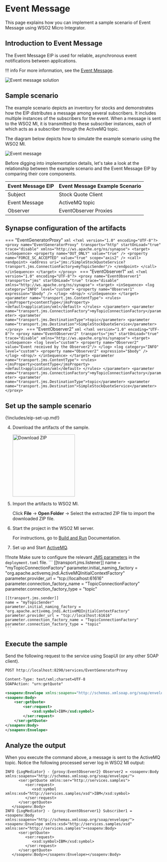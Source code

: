 # Event Message

This page explains how you can implement a sample scenario of Event Message using WSO2 Micro Integrator.

## Introduction to Event Message

The Event Message EIP is used for reliable, asynchronous event notifications between applications. 

!!! info
    For more information, see the [Event Message](http://www.eaipatterns.com/EventMessage.html).

![Event message solution]({{base_path}}/assets/img/learn/enterprise-integration-patterns/message-construction/event-message-solution.gif)

## Sample scenario

The example scenario depicts an inventory for stocks and demonstrates how the EIP distributes a message among several subscribers. It includes multiple instances of the subscribers for the event. When a message is sent to the WSO2 MI, it is transmitted to these subscriber instances, each of which acts as a subscriber through the ActiveMQ topic.

The diagram below depicts how to simulate the example scenario using the WSO2 MI.

![Event message]({{base_path}}/assets/img/learn/enterprise-integration-patterns/message-construction/event-message.png)

Before digging into implementation details, let's take a look at the relationship between the example scenario and the Event Message EIP by comparing their core components.

| Event Message EIP            | Event Message Example Scenario            |
|------------------------------|-------------------------------------------|
| Subject                      | Stock Quote Client                        |
| Event Message                | ActiveMQ topic                            |
| Observer                     | EventObserver Proxies                     |

## Synapse configuration of the artifacts

=== "EventGeneratorProxy"
    ```xml
    <?xml version="1.0" encoding="UTF-8"?>
    <proxy name="EventGeneratorProxy" transports="http" startOnLoad="true" trace="disable" xmlns="http://ws.apache.org/ns/synapse">
       <target>
          <inSequence>
             <property name="OUT_ONLY" value="true" />
             <property name="FORCE_SC_ACCEPTED" value="true" scope="axis2" />
             <call>
               <endpoint>
                   <address uri="jms:/SimpleStockQuoteService?transport.jms.ConnectionFactory=myTopicSender"/>
               </endpoint>
             </call>
          </inSequence>
       </target>
    </proxy>
    ```
=== "EventObserver1"
    ```xml
    <?xml version="1.0" encoding="UTF-8"?>
    <proxy name="EventObserver1" transports="jms" startOnLoad="true" trace="disable" xmlns="http://ws.apache.org/ns/synapse">
       <target>
           <inSequence>
              <log category="INFO" level="custom">
                  <property name="Observer1" expression="$body" />
              </log>
              <drop/>
            </inSequence>
       </target>
       <parameter name="transport.jms.ContentType">
          <rules>
             <jmsProperty>contentType</jmsProperty>
             <default>application/xml</default>
          </rules>
       </parameter>
       <parameter name="transport.jms.ConnectionFactory">myTopicConnectionFactory</parameter>
       <parameter name="transport.jms.DestinationType">topic</parameter>
       <parameter name="transport.jms.Destination">SimpleStockQuoteService</parameter>
    </proxy>
    ```
=== "EventObserver2"
    ```xml
    <?xml version="1.0" encoding="UTF-8"?>
    <proxy name="EventObserver2" transports="jms" startOnLoad="true" trace="disable" xmlns="http://ws.apache.org/ns/synapse">
        <target>
            <inSequence>
               <log level="custom">
               <property name="Observer2" value="Event received by the Observer2"/>
               </log>
               <log category="INFO" level="custom">
                  <property name="Observer2" expression="$body" />
               </log>
               <drop/>
            </inSequence>
        </target>
        <parameter name="transport.jms.ContentType">
            <rules>
               <jmsProperty>contentType</jmsProperty>
               <default>application/xml</default>
            </rules>
        </parameter>
        <parameter name="transport.jms.ConnectionFactory">myTopicConnectionFactory</parameter>
        <parameter name="transport.jms.DestinationType">topic</parameter>
        <parameter name="transport.jms.Destination">SimpleStockQuoteService</parameter>
    </proxy>
    ```

## Set up the sample scenario

{!includes/eip-set-up.md!}

4. Download the artifacts of the sample.

    <a href="{{base_path}}/assets/attachments/learn/enterprise-integration-patterns/EventMessage.zip">
    <img src="{{base_path}}/assets/img/integrate/connectors/download-zip.png" width="200" alt="Download ZIP"></a>

5. Import the artifacts to WSO2 MI.

    Click **File** -> **Open Folder** -> Select the extracted ZIP file to import the downloaded ZIP file.

6. Start the project in the WSO2 MI server.

    For instructions, go to [Build and Run]({{base_path}}/develop/deploy-artifacts/#build-and-run) Documentation.

7. Set up and Start [ActiveMQ]({{base_path}}/install-and-setup/setup/brokers/configure-with-activemq).

!!!note
    Make sure to configure the relevant [JMS parameters]({{base_path}}/reference/synapse-properties/transport-parameters/jms-transport-parameters) in the `deployment.toml` file.
    ```
    [[transport.jms.listener]]
    name = "myTopicConnectionFactory"
    parameter.initial_naming_factory = "org.apache.activemq.jndi.ActiveMQInitialContextFactory"
    parameter.provider_url = "tcp://localhost:61616"
    parameter.connection_factory_name = "TopicConnectionFactory"
    parameter.connection_factory_type = "topic"

    [[transport.jms.sender]]
    name = "myTopicSender"
    parameter.initial_naming_factory = "org.apache.activemq.jndi.ActiveMQInitialContextFactory"
    parameter.provider_url = "tcp://localhost:61616"
    parameter.connection_factory_name = "TopicConnectionFactory"
    parameter.connection_factory_type = "topic"
    ```


## Execute the sample

Send the following request to the service using SoapUI (or any other SOAP client).

```xml
POST http://localhost:8290/services/EventGeneratorProxy

Content-Type: text/xml;charset=UTF-8
SOAPAction: "urn:getQuote"

<soapenv:Envelope xmlns:soapenv="http://schemas.xmlsoap.org/soap/envelope/" xmlns:ser="http://services.samples" xmlns:xsd="http://services.samples/xsd">
<soapenv:Body>
    <ser:getQuote>
        <ser:request>
            <xsd:symbol>IBM</xsd:symbol>
        </ser:request>
    </ser:getQuote>
</soapenv:Body>
</soapenv:Envelope>
```

## Analyze the output

When you execute the command above, a message is sent to the ActiveMQ topic. Notice the following processed server log in WSO2 MI output:

```log
INFO {LogMediator} - {proxy:EventObserver2} Observer2 = <soapenv:Body xmlns:soapenv="http://schemas.xmlsoap.org/soap/envelope/">
      <ser:getQuote xmlns:ser="http://services.samples">    
         <ser:request>          
            <xsd:symbol xmlns:xsd="http://services.samples/xsd">IBM</xsd:symbol>
         </ser:request>
      </ser:getQuote>
   </soapenv:Body>
INFO {LogMediator} - {proxy:EventObserver1} Subscriber1 = <soapenv:Body xmlns:soapenv="http://schemas.xmlsoap.org/soap/envelope/"><soapenv:Envelope xmlns:xsd="http://services.samples/xsd" xmlns:ser="http://services.samples"><soapenv:Body>
      <ser:getQuote>    
         <ser:request>          
            <xsd:symbol>IBM</xsd:symbol>
         </ser:request>
      </ser:getQuote>
   </soapenv:Body></soapenv:Envelope></soapenv:Body>
```
